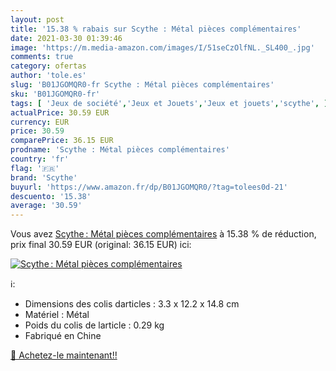 ```yaml
---
layout: post
title: '15.38 % rabais sur Scythe : Métal pièces complémentaires'
date: 2021-03-30 01:39:46
image: 'https://m.media-amazon.com/images/I/51seCzOlfNL._SL400_.jpg'
comments: true
category: ofertas
author: 'tole.es'
slug: 'B01JGOMQR0-fr Scythe : Métal pièces complémentaires'
sku: 'B01JGOMQR0-fr'
tags: [ 'Jeux de société','Jeux et Jouets','Jeux et jouets','scythe', ]
actualPrice: 30.59 EUR
currency: EUR
price: 30.59
comparePrice: 36.15 EUR
prodname: 'Scythe : Métal pièces complémentaires'
country: 'fr'
flag: '🇫🇷'
brand: 'Scythe'
buyurl: 'https://www.amazon.fr/dp/B01JGOMQR0/?tag=tolees0d-21'
descuento: '15.38'
average: '30.59'
---
```


Vous avez [Scythe : Métal pièces complémentaires](https://www.amazon.fr/dp/B01JGOMQR0/?tag=tolees0d-21)  à  15.38 % de réduction, prix final  30.59 EUR (original: 36.15 EUR) ici:

[![Scythe : Métal pièces complémentaires](https://m.media-amazon.com/images/I/51seCzOlfNL._SL400_.jpg)](https://www.amazon.fr/dp/B01JGOMQR0/?tag=tolees0d-21)

ℹ️:

- Dimensions des colis darticles : 3.3 x 12.2 x 14.8 cm
- Matériel : Métal
- Poids du colis de larticle : 0.29 kg
- Fabriqué en Chine

[🛒 Achetez-le maintenant!!](https://www.amazon.fr/dp/B01JGOMQR0/?tag=tolees0d-21)
